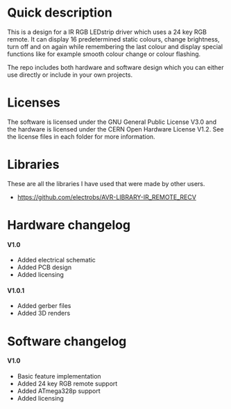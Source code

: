 # Quick description 

This is a design for a IR RGB LEDstrip driver which uses a 24 key RGB remote. It can display 16 predetermined static colours, change brightness, turn off and on again while remembering the last colour and display special functions like for example smooth colour change or colour flashing. 

The repo includes both hardware and software design which you can either use directly or include in your own projects.

# Licenses

The software is licensed under the GNU General Public License V3.0 and the hardware is licensed under the CERN Open Hardware License V1.2. See the license files in each folder for more information.

# Libraries 

These are all the libraries I have used that were made by other users.
- https://github.com/electrobs/AVR-LIBRARY-IR_REMOTE_RECV


# Hardware changelog
#### V1.0
- Added electrical schematic
- Added PCB design
- Added licensing
#### V1.0.1
- Added gerber files 
- Added 3D renders 

# Software changelog
#### V1.0
- Basic feature implementation
- Added 24 key RGB remote support
- Added ATmega328p support
- Added licensing
